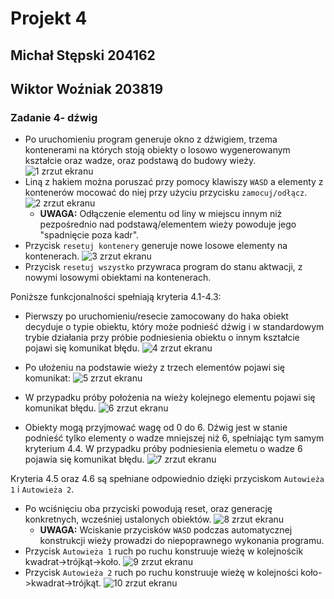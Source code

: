 # Projekt 4
## Michał Stępski 204162
## Wiktor Woźniak 203819

### Zadanie 4- dźwig

* Po uruchomieniu program generuje okno z dźwigiem, trzema kontenerami na których stoją obiekty o losowo wygenerowanym kształcie oraz wadze, oraz podstawą do budowy wieży.
  ![1 zrzut ekranu](screenshots/Zrzut1.png)
* Liną z hakiem można poruszać przy pomocy klawiszy `WASD` a elementy z kontenerów mocować do niej przy użyciu przycisku `zamocuj/odłącz`.
![2 zrzut ekranu](screenshots/Zrzut2.png)
  - **UWAGA:** Odłączenie elementu od liny w miejscu innym niż pezpośrednio nad podstawą/elementem wieży powoduje jego "spadnięcie poza kadr".
* Przycisk `resetuj kontenery` generuje nowe losowe elementy na kontenerach.
![3 zrzut ekranu](screenshots/Zrzut3.png)
* Przycisk `resetuj wszystko` przywraca program do stanu aktwacji, z nowymi losowymi obiektami na kontenerach.
  
Poniższe funkcjonalności spełniają kryteria 4.1-4.3:
* Pierwszy po uruchomieniu/resecie zamocowany do haka obiekt decyduje o typie obiektu, który może podnieść dźwig i w standardowym trybie działania przy próbie podniesienia obiektu o innym kształcie pojawi się komunikat błędu.
![4 zrzut ekranu](screenshots/Zrzut4.png)
* Po ułożeniu na podstawie wieży z trzech elementów pojawi się komunikat:
![5 zrzut ekranu](screenshots/Zrzut5.png)
* W przypadku próby położenia na wieży kolejnego elementu pojawi się komunikat błędu.
![6 zrzut ekranu](screenshots/Zrzut6.png)

* Obiekty mogą przyjmować wagę od 0 do 6. Dźwig jest w stanie podnieść tylko elementy o wadze mniejszej niż 6, spełniając tym samym kryterium 4.4. W przypadku próby podniesienia elemetu o wadze 6 pojawia się komunikat błędu.
![7 zrzut ekranu](screenshots/Zrzut7.png)

Kryteria 4.5 oraz 4.6 są spełniane odpowiednio dzięki przyciskom `Autowieża 1` i `Autowieża 2`.
* Po wciśnięciu oba przyciski powodują reset, oraz generację konkretnych, wcześniej ustalonych obiektów.
![8 zrzut ekranu](screenshots/Zrzut8.png)
  - **UWAGA:** Wciskanie przycisków `WASD` podczas automatycznej konstrukcji wieży prowadzi do niepoprawnego wykonania programu.
* Przycisk `Autowieża 1` ruch po ruchu konstruuje wieżę w kolejnościk kwadrat->trójkąt->koło.
![9 zrzut ekranu](screenshots/Zrzut9.png)
* Przycisk `Autowieża 2` ruch po ruchu konstruuje wieżę w kolejności koło->kwadrat->trójkąt.
![10 zrzut ekranu](screenshots/Zrzut10.png)
